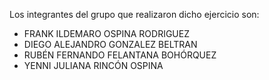 Los integrantes del grupo que realizaron dicho ejercicio son:  
- FRANK ILDEMARO OSPINA RODRIGUEZ 
- DIEGO ALEJANDRO GONZALEZ BELTRAN 
- RUBÉN FERNANDO FELANTANA BOHÓRQUEZ 
- YENNI JULIANA RINCÓN OSPINA 
